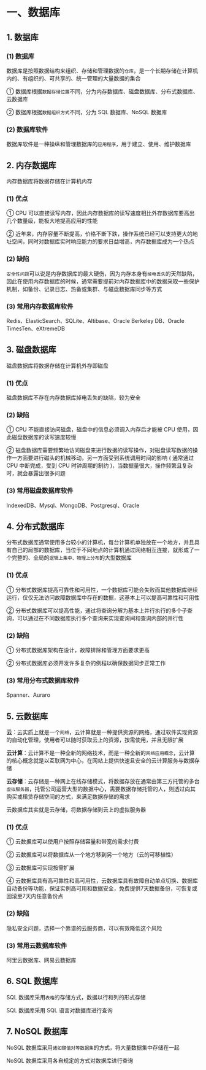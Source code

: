 # 一、数据库

## 1. 数据库

### (1) 数据库

数据库是按照数据结构来组织、存储和管理数据的`仓库`，是一个长期存储在计算机内的、有组织的、可共享的、统一管理的大量数据的集合

① 数据库根据`数据存储位置`不同，分为内存数据库、磁盘数据库、分布式数据库、云数据库

② 数据库根据`数据组织方式`不同，分为 SQL 数据库、NoSQL 数据库

### (2) 数据库软件

数据库软件是一种操纵和管理数据库的`应用程序`，用于建立、使用、维护数据库

## 2. 内存数据库

内存数据库将数据存储在计算机内存

### (1) 优点

① CPU 可以直接读写内存，因此内存数据库的读写速度相比外存数据库要高出几个数量级，能极大地提高应用的性能

② 近年来，内存容量不断提高，价格不断下跌，操作系统已经可以支持更大的地址空间，同时对数据库实时响应能力的要求日益增高，内存数据库成为一个热点

### (2) 缺陷

`安全性问题`可以说是内存数据库的最大硬伤，因为内存本身有`掉电丢失`的天然缺陷，因此在使用内存数据库的时候，通常需要提前对内存数据库中的数据采取一些保护机制，如备份、记录日志、热备或集群、与磁盘数据库同步等方式

### (3) 常用内存数据库软件

Redis、ElasticSearch、SQLite、Altibase、Oracle Berkeley DB、Oracle TimesTen、eXtremeDB

## 3. 磁盘数据库

磁盘数据库将数据存储在计算机外存即磁盘

### (1) 优点

磁盘数据库不存在内存数据库掉电丢失的缺陷，较为安全

### (2) 缺陷

① CPU 不能直接访问磁盘，磁盘中的信息必须调入内存后才能被 CPU 使用，因此磁盘数据库的读写速度较慢

② 磁盘数据库需要频繁地访问磁盘来进行数据的读写操作，对磁盘读写数据的操作一方面要进行磁头的机械移动，另一方面受到系统调用时间的影响 ( 通常通过 CPU 中断完成，受到 CPU 时钟周期的制约 )，当数据量很大，操作频繁且复杂时，就会暴露出很多问题

### (3) 常用磁盘数据库软件

IndexedDB、Mysql、MongoDB、Postgresql、Oracle

## 4. 分布式数据库

分布式数据库通常使用多台较小的计算机，每台计算机单独放在一个地方，并且具有自己的局部的数据库，当位于不同地点的计算机通过网络相互连接，就形成了一个完整的、全局的`逻辑上集中、物理上分布`的大型数据库

### (1) 优点

① 分布式数据库提高可靠性和可用性，一个数据库可能会失败而其他数据库继续运行，仅仅无法访问故障数据库中存在的数据，这基本上可以提高可靠性和可用性

② 分布式数据库可以提高性能，通过将查询分解为基本上并行执行的多个子查询，可以通过在不同数据库执行多个查询来实现查询间和查询内部的并行性

### (2) 缺陷

① 分布式数据库架构在设计，故障排除和管理方面要求更高

② 分布式数据库必须开发许多复杂的例程以确保数据同步正常工作

### (3) 常用分布式数据库软件

Spanner、Auraro

## 5. 云数据库

**云**：云实质上就是一个`网络`，云计算就是一种提供资源的网络，通过软件实现资源的自动化管理，使用者可以随时获取云上的资源，按需使用，并且无限扩展

**云计算**：云计算不是一种全新的网络技术，而是一种全新的`网络应用概念`，云计算的核心概念就是以互联网为中心，在网站上提供快速且安全的云计算服务与数据存储

**云存储**：云存储是一种网上在线存储模式，将数据存放在通常由第三方托管的多台`虚拟服务器`，托管公司运营大型的数据中心，需要数据存储托管的人，则透过向其购买或租赁存储空间的方式，来满足数据存储的需求

云数据库其实就是云存储，将数据存储到云上的虚拟服务器

### (1) 优点

① 云数据库可以使用户按照存储容量和带宽的需求付费

② 云数据库可以将数据库从一个地方移到另一个地方（云的可移植性）

③ 云数据库可实现按需扩展

④ 云数据库具有高可靠性和高可用性，云数据库具有故障自动单点切换、数据库自动备份等功能，保证实例高可用和数据安全，免费提供7天数据备份，可恢复或回滚至7天内任意备份点

### (2) 缺陷

隐私安全问题，选择一个靠谱的云服务商，可以有效降低这个风险

### (3) 常用云数据库软件

阿里云数据库、网易云数据库

## 6. SQL 数据库

SQL 数据库采用`表格`的存储方式，数据以行和列的形式存储

SQL 数据库采用 SQL 语言对数据库进行查询

## 7. NoSQL 数据库

NoSQL 数据库采用`诸如键值对等数据集`的方式，将大量数据集中存储在一起

NoSQL 数据库采用各自规定的方式对数据库进行查询
